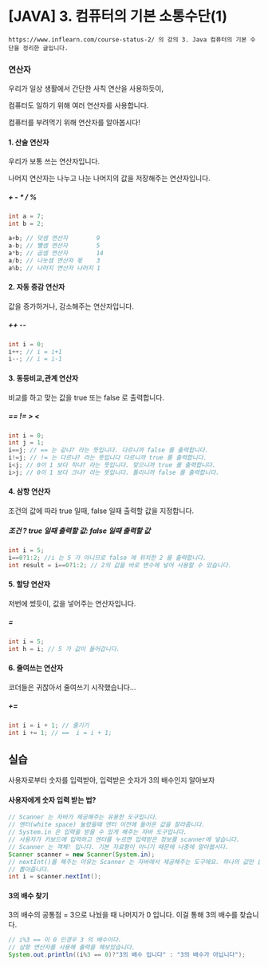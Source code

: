 # [JAVA] 3. 컴퓨터의 기본 소통수단(1)

```
https://www.inflearn.com/course-status-2/ 의 강의 3. Java 컴퓨터의 기본 수단을 정리한 글입니다.
```



### 연산자

우리가 일상 생활에서 간단한 사칙 연산을 사용하듯이, 

컴퓨터도 일하기 위해 여러 연산자를 사용합니다.

컴퓨터를 부려먹기 위해 연산자를 알아봅시다!



#### 1. 산술 연산자

우리가 보통 쓰는 연산자입니다.

나머지 연산자는 나누고 나눈 나머지의 값을 저장해주는 연산자입니다.

##### + - * / %

```java
int a = 7;
int b = 2;

a+b; // 덧셈 연산자        9
a-b; // 뺄셈 연산자        5
a*b; // 곱셈 연산자        14
a/b; // 나눗셈 연산자 몫    3
a%b; // 나머지 연산자 나머지 1

```



#### 2. 자동 증감 연산자

값을 증가하거나, 감소해주는 연산자입니다.

##### ++ --

```java
int i = 0;
i++; // i = i+1
i--; // i = i-1
```



#### 3. 동등비교,관계 연산자

비교를 하고 맞는 값을 true 또는 false 로 출력합니다.

##### ==  !=  >  < 

```java
int i = 0;
int j = 1;
i==j; // == 는 같냐? 라는 뜻입니다. 다르니까 false 를 출력합니다.
i!=j; // != 는 다르냐? 라는 뜻입니다 다르니까 true 를 출력합니다.
i<j; // 0이 1 보다 작냐? 라는 뜻입니다. 맞으니까 true 를 출력합니다.
i>j; // 0이 1 보다 크냐? 라는 뜻입니다. 틀리니까 false 를 출력합니다.
```

#### 4. 삼항 연산자

조건의 값에 따라 true 일때, false 일때 출력할 값을 지정합니다.

##### 조건 ? true 일때 출력할 값: false 일때 출력할 값

```java
int i = 5;
i==0?1:2; //i 는 5 가 아니므로 false 에 위치한 2 를 출력합니다.
int result = i==0?1:2; // 2의 값을 바로 변수에 넣어 사용할 수 있습니다.
```



#### 5. 할당 연산자

저번에 썼듯이, 값을 넣어주는 연산자입니다.

##### =

```java
int i = 5;
int h = i; // 5 가 값이 들어갑니다.
```



#### 6. 줄여쓰는 연산자

코더들은 귀찮아서 줄여쓰기 시작했습니다...

##### +=

```java
int i = i + 1; // 줄기기
int i += 1; // ==  i = i + 1; 
```



## 실습

사용자로부터 숫자를 입력받아, 입력받은 숫자가 3의 배수인지 알아보자

#### 사용자에게 숫자 입력 받는 법?

```java
// Scanner 는 자바가 제공해주는 유용한 도구입니다.
// 엔터(white space) 눌렸을때 엔터 이전에 들어온 값을 잘라줍니다.
// System.in 은 입력을 받을 수 있게 해주는 자바 도구입니다.
// 사용자가 키보드에 입력하고 엔터를 누르면 입력받은 정보를 scanner에 넣습니다.
// Scanner 는 객체! 입니다. 기본 자료형이 아니기 때문에 나중에 알아봅시다.
Scanner scanner = new Scanner(System.in);
// nextInt()를 해주는 이유는 Scanner 는 자바에서 제공해주는 도구에요. 하나의 값만 들어있는게 아니여서
// 뽑아줍니다.
int i = scanner.nextInt();
```

#### 3의 배수 찾기

3의 배수의 공통점 = 3으로 나눴을 때 나머지가 0 입니다. 이걸 통해 3의 배수를 찾습니다.

```java
// i%3 == 이 0 인경우 3 의 배수이다.
// 삼항 연산자를 사용해 출력을 해보았습니다.
System.out.println((i%3 == 0)?"3의 배수 입니다" : "3의 배수가 아닙니다");
```

